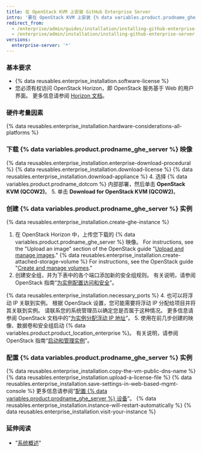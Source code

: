 ```yaml
---
title: 在 OpenStack KVM 上安装 GitHub Enterprise Server
intro: '要在 OpenStack KVM 上安装 {% data variables.product.prodname_ghe_server %}，您必须具有 OpenStack 访问权限并下载 {% data variables.product.prodname_ghe_server %} QCOW2 映像。'
redirect_from:
  - /enterprise/admin/guides/installation/installing-github-enterprise-on-openstack-kvm/
  - /enterprise/admin/installation/installing-github-enterprise-server-on-openstack-kvm
versions:
  enterprise-server: '*'
---
```


### 基本要求

- {% data reusables.enterprise_installation.software-license %}
- 您必须有权访问 OpenStack Horizon，即 OpenStack 服务基于 Web 的用户界面。 更多信息请参阅 [Horizon 文档](https://docs.openstack.org/horizon/latest/)。

### 硬件考量因素

{% data reusables.enterprise_installation.hardware-considerations-all-platforms %}

### 下载 {% data variables.product.prodname_ghe_server %} 映像

{% data reusables.enterprise_installation.enterprise-download-procedural %}
{% data reusables.enterprise_installation.download-license %}
{% data reusables.enterprise_installation.download-appliance %}
4. 选择 {% data variables.product.prodname_dotcom %} 内部部署，然后单击 **OpenStack KVM (QCOW2)**。
5. 单击 **Download for OpenStack KVM (QCOW2)**。

### 创建 {% data variables.product.prodname_ghe_server %} 实例

{% data reusables.enterprise_installation.create-ghe-instance %}

1. 在 OpenStack Horizon 中，上传您下载的 {% data variables.product.prodname_ghe_server %} 映像。 For instructions, see the "Upload an image" section of the OpenStack guide "[Upload and manage images](https://docs.openstack.org/horizon/latest/user/manage-images.html)."
{% data reusables.enterprise_installation.create-attached-storage-volume %} For instructions, see the OpenStack guide "[Create and manage volumes](https://docs.openstack.org/horizon/latest/user/manage-volumes.html)."
3. 创建安全组，并为下表中的各个端口添加新的安全组规则。 有关说明，请参阅 OpenStack 指南“[为实例配置访问和安全](https://docs.openstack.org/horizon/latest/user/configure-access-and-security-for-instances.html)”。

  {% data reusables.enterprise_installation.necessary_ports %}
4. 也可以将浮动 IP 关联到实例。 根据 OpenStack 设置，您可能需要将浮动 IP 分配给项目并将其关联到实例。 请联系您的系统管理员以确定您是否属于这种情况。 更多信息请参阅 OpenStack 文档中的“[为实例分配浮动 IP 地址](https://docs.openstack.org/horizon/latest/user/configure-access-and-security-for-instances.html#allocate-a-floating-ip-address-to-an-instance)”。
5. 使用在前几步创建的映像、数据卷和安全组启动 {% data variables.product.product_location_enterprise %}。 有关说明，请参阅 OpenStack 指南“[启动和管理实例](https://docs.openstack.org/horizon/latest/user/launch-instances.html)”。

### 配置 {% data variables.product.prodname_ghe_server %} 实例

{% data reusables.enterprise_installation.copy-the-vm-public-dns-name %}
{% data reusables.enterprise_installation.upload-a-license-file %}
{% data reusables.enterprise_installation.save-settings-in-web-based-mgmt-console %} 更多信息请参阅“[配置 {% data variables.product.prodname_ghe_server %} 设备](/enterprise/admin/guides/installation/configuring-the-github-enterprise-server-appliance)”。
{% data reusables.enterprise_installation.instance-will-restart-automatically %}
{% data reusables.enterprise_installation.visit-your-instance %}

### 延伸阅读

 - "[系统概述](/enterprise/admin/guides/installation/system-overview)"
